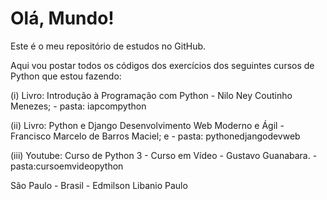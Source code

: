 # Olá, Mundo!

Este é o meu repositório de estudos no GitHub.
 
Aqui vou postar todos os códigos dos exercícios dos seguintes cursos de Python que estou fazendo: 

(i) Livro: Introdução à Programação com Python - Nilo Ney Coutinho Menezes;
      - pasta: iapcompython

(ii) Livro: Python e Django Desenvolvimento Web Moderno e Ágil - Francisco Marcelo de Barros Maciel; e
      - pasta: pythonedjangodevweb
      
(iii) Youtube: Curso de Python 3 - Curso em Vídeo - Gustavo Guanabara.
      - pasta:cursoemvideopython

São Paulo - Brasil -
Edmilson Libanio Paulo

